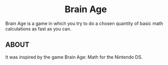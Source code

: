 <h1 align="center"> Brain Age </h1>

Brain Age is a game in which you try to do a chosen quantity of basic math calculations as fast as you can.

## __ABOUT__
It was inspired by the game Brain Age: Math for the Nintendo DS.
